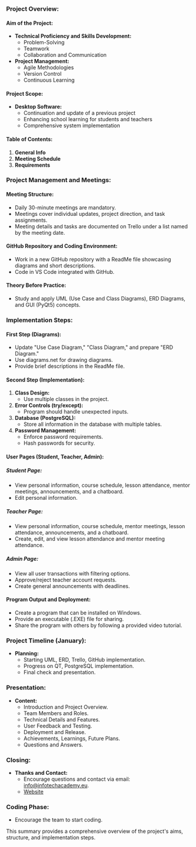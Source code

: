 
### Project Overview:

#### Aim of the Project:
- **Technical Proficiency and Skills Development:**
  - Problem-Solving
  - Teamwork
  - Collaboration and Communication
- **Project Management:**
  - Agile Methodologies
  - Version Control
  - Continuous Learning

#### Project Scope:
- **Desktop Software:**
  - Continuation and update of a previous project
  - Enhancing school learning for students and teachers
  - Comprehensive system implementation

#### Table of Contents:
1. **General Info**
2. **Meeting Schedule**
3. **Requirements**

### Project Management and Meetings:

#### Meeting Structure:
- Daily 30-minute meetings are mandatory.
- Meetings cover individual updates, project direction, and task assignments.
- Meeting details and tasks are documented on Trello under a list named by the meeting date.

#### GitHub Repository and Coding Environment:
- Work in a new GitHub repository with a ReadMe file showcasing diagrams and short descriptions.
- Code in VS Code integrated with GitHub.

#### Theory Before Practice:
- Study and apply UML (Use Case and Class Diagrams), ERD Diagrams, and GUI (PyQt5) concepts.

### Implementation Steps:

#### First Step (Diagrams):
- Update "Use Case Diagram," "Class Diagram," and prepare "ERD Diagram."
- Use diagrams.net for drawing diagrams.
- Provide brief descriptions in the ReadMe file.

#### Second Step (Implementation):
1. **Class Design:**
   - Use multiple classes in the project.
2. **Error Controls (try/except):**
   - Program should handle unexpected inputs.
3. **Database (PostgreSQL):**
   - Store all information in the database with multiple tables.
4. **Password Management:**
   - Enforce password requirements.
   - Hash passwords for security.

#### User Pages (Student, Teacher, Admin):

##### Student Page:
- View personal information, course schedule, lesson attendance, mentor meetings, announcements, and a chatboard.
- Edit personal information.

##### Teacher Page:
- View personal information, course schedule, mentor meetings, lesson attendance, announcements, and a chatboard.
- Create, edit, and view lesson attendance and mentor meeting attendance.

##### Admin Page:
- View all user transactions with filtering options.
- Approve/reject teacher account requests.
- Create general announcements with deadlines.

#### Program Output and Deployment:
- Create a program that can be installed on Windows.
- Provide an executable (.EXE) file for sharing.
- Share the program with others by following a provided video tutorial.

### Project Timeline (January):
- **Planning:**
  - Starting UML, ERD, Trello, GitHub implementation.
  - Progress on QT, PostgreSQL implementation.
  - Final check and presentation.

### Presentation:
- **Content:**
  - Introduction and Project Overview.
  - Team Members and Roles.
  - Technical Details and Features.
  - User Feedback and Testing.
  - Deployment and Release.
  - Achievements, Learnings, Future Plans.
  - Questions and Answers.

### Closing:
- **Thanks and Contact:**
  - Encourage questions and contact via email: info@infotechacademy.eu.
  - [Website](https://www.infotechacademy.eu)

### Coding Phase:
- Encourage the team to start coding.

This summary provides a comprehensive overview of the project's aims, structure, and implementation steps.
